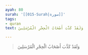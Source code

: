 ```yaml
---
ayah: 80
surah: '[[015-Surah|سورة]]'
tags:
- quran
text: وَلَقَدْ كَذَّبَ أَصْحَابُ الْحِجْرِ الْمُرْسَلِينَ

---
```

> وَلَقَدْ كَذَّبَ أَصْحَابُ الْحِجْرِ الْمُرْسَلِينَ
